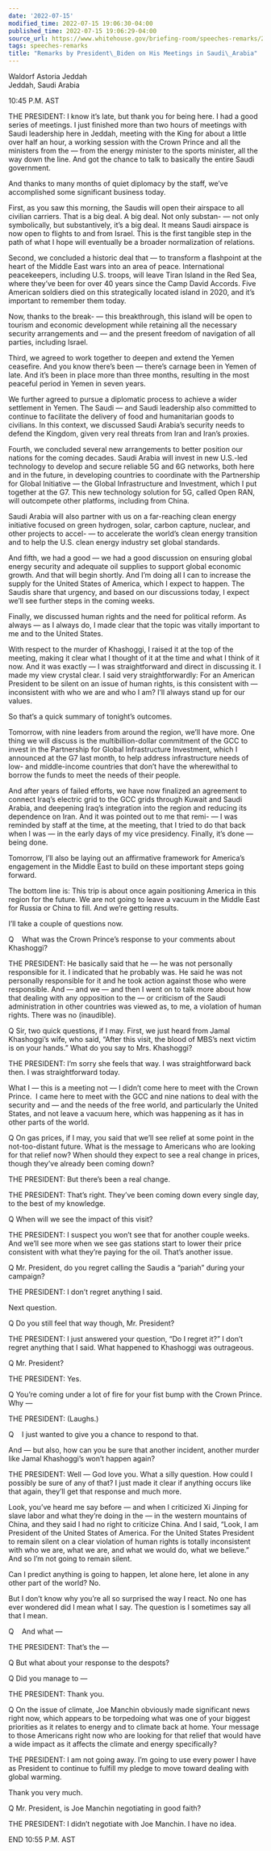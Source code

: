 ```yaml
---
date: '2022-07-15'
modified_time: 2022-07-15 19:06:30-04:00
published_time: 2022-07-15 19:06:29-04:00
source_url: https://www.whitehouse.gov/briefing-room/speeches-remarks/2022/07/15/remarks-by-president-biden-on-his-meetings-in-saudi-arabia/
tags: speeches-remarks
title: "Remarks by President\_Biden on His Meetings in Saudi\_Arabia"
---
```

 
Waldorf Astoria Jeddah  
Jeddah, Saudi Arabia

10:45 P.M. AST

THE PRESIDENT: I know it’s late, but thank you for being here. I had a
good series of meetings. I just finished more than two hours of meetings
with Saudi leadership here in Jeddah, meeting with the King for about a
little over half an hour, a working session with the Crown Prince and
all the ministers from the — from the energy minister to the sports
minister, all the way down the line. And got the chance to talk to
basically the entire Saudi government.

And thanks to many months of quiet diplomacy by the staff, we’ve
accomplished some significant business today.

First, as you saw this morning, the Saudis will open their airspace to
all civilian carriers. That is a big deal. A big deal. Not only substan-
— not only symbolically, but substantively, it’s a big deal. It means
Saudi airspace is now open to flights to and from Israel. This is the
first tangible step in the path of what I hope will eventually be a
broader normalization of relations.

Second, we concluded a historic deal that — to transform a flashpoint at
the heart of the Middle East wars into an area of peace. International
peacekeepers, including U.S. troops, will leave Tiran Island in the Red
Sea, where they’ve been for over 40 years since the Camp David Accords.
Five American soldiers died on this strategically located island in
2020, and it’s important to remember them today.

Now, thanks to the break- — this breakthrough, this island will be open
to tourism and economic development while retaining all the necessary
security arrangements and — and the present freedom of navigation of all
parties, including Israel.

Third, we agreed to work together to deepen and extend the Yemen
ceasefire. And you know there’s been — there’s carnage been in Yemen of
late. And it’s been in place more than three months, resulting in the
most peaceful period in Yemen in seven years.

We further agreed to pursue a diplomatic process to achieve a wider
settlement in Yemen. The Saudi — and Saudi leadership also committed to
continue to facilitate the delivery of food and humanitarian goods to
civilians. In this context, we discussed Saudi Arabia’s security needs
to defend the Kingdom, given very real threats from Iran and Iran’s
proxies.

Fourth, we concluded several new arrangements to better position our
nations for the coming decades. Saudi Arabia will invest in new U.S.-led
technology to develop and secure reliable 5G and 6G networks, both here
and in the future, in developing countries to coordinate with the
Partnership for Global Initiative — the Global Infrastructure and
Investment, which I put together at the G7. This new technology solution
for 5G, called Open RAN, will outcompete other platforms, including from
China.

Saudi Arabia will also partner with us on a far-reaching clean energy
initiative focused on green hydrogen, solar, carbon capture, nuclear,
and other projects to accel- — to accelerate the world’s clean energy
transition and to help the U.S. clean energy industry set global
standards.

And fifth, we had a good — we had a good discussion on ensuring global
energy security and adequate oil supplies to support global economic
growth. And that will begin shortly. And I’m doing all I can to increase
the supply for the United States of America, which I expect to happen.
The Saudis share that urgency, and based on our discussions today, I
expect we’ll see further steps in the coming weeks.

Finally, we discussed human rights and the need for political reform. As
always — as I always do, I made clear that the topic was vitally
important to me and to the United States.

With respect to the murder of Khashoggi, I raised it at the top of the
meeting, making it clear what I thought of it at the time and what I
think of it now. And it was exactly — I was straightforward and direct
in discussing it. I made my view crystal clear. I said very
straightforwardly: For an American President to be silent on an issue of
human rights, is this consistent with — inconsistent with who we are and
who I am? I’ll always stand up for our values.

So that’s a quick summary of tonight’s outcomes.

Tomorrow, with nine leaders from around the region, we’ll have more. One
thing we will discuss is the multibillion-dollar commitment of the GCC
to invest in the Partnership for Global Infrastructure Investment, which
I announced at the G7 last month, to help address infrastructure needs
of low- and middle-income countries that don’t have the wherewithal to
borrow the funds to meet the needs of their people.

And after years of failed efforts, we have now finalized an agreement to
connect Iraq’s electric grid to the GCC grids through Kuwait and Saudi
Arabia, and deepening Iraq’s integration into the region and reducing
its dependence on Iran. And it was pointed out to me that remi- — I was
reminded by staff at the time, at the meeting, that I tried to do that
back when I was — in the early days of my vice presidency. Finally, it’s
done — being done.

Tomorrow, I’ll also be laying out an affirmative framework for America’s
engagement in the Middle East to build on these important steps going
forward.

The bottom line is: This trip is about once again positioning America in
this region for the future. We are not going to leave a vacuum in the
Middle East for Russia or China to fill. And we’re getting results.

I’ll take a couple of questions now.

Q    What was the Crown Prince’s response to your comments about
Khashoggi?

THE PRESIDENT: He basically said that he — he was not personally
responsible for it. I indicated that he probably was. He said he was not
personally responsible for it and he took action against those who were
responsible. And — and we — and then I went on to talk more about how
that dealing with any opposition to the — or criticism of the Saudi
administration in other countries was viewed as, to me, a violation of
human rights. There was no (inaudible).

Q Sir, two quick questions, if I may. First, we just heard from Jamal
Khashoggi’s wife, who said, “After this visit, the blood of MBS’s next
victim is on your hands.” What do you say to Mrs. Khashoggi?

THE PRESIDENT: I’m sorry she feels that way. I was straightforward back
then. I was straightforward today.

What I — this is a meeting not — I didn’t come here to meet with the
Crown Prince.  I came here to meet with the GCC and nine nations to deal
with the security and — and the needs of the free world, and
particularly the United States, and not leave a vacuum here, which was
happening as it has in other parts of the world.

Q On gas prices, if I may, you said that we’ll see relief at some point
in the not-too-distant future. What is the message to Americans who are
looking for that relief now? When should they expect to see a real
change in prices, though they’ve already been coming down?

THE PRESIDENT: But there’s been a real change.

THE PRESIDENT: That’s right. They’ve been coming down every single day,
to the best of my knowledge.

Q When will we see the impact of this visit?

THE PRESIDENT: I suspect you won’t see that for another couple weeks.
And we’ll see more when we see gas stations start to lower their price
consistent with what they’re paying for the oil. That’s another issue.

Q Mr. President, do you regret calling the Saudis a “pariah” during your
campaign?

THE PRESIDENT: I don’t regret anything I said.

Next question.

Q Do you still feel that way though, Mr. President?

THE PRESIDENT: I just answered your question, “Do I regret it?” I don’t
regret anything that I said. What happened to Khashoggi was outrageous.

Q Mr. President?

THE PRESIDENT: Yes.

Q You’re coming under a lot of fire for your fist bump with the Crown
Prince. Why —

THE PRESIDENT: (Laughs.)

Q    I just wanted to give you a chance to respond to that. 

And — but also, how can you be sure that another incident, another
murder like Jamal Khashoggi’s won’t happen again?

THE PRESIDENT: Well — God love you. What a silly question. How could I
possibly be sure of any of that? I just made it clear if anything occurs
like that again, they’ll get that response and much more.

Look, you’ve heard me say before — and when I criticized Xi Jinping for
slave labor and what they’re doing in the — in the western mountains of
China, and they said I had no right to criticize China. And I said,
“Look, I am President of the United States of America. For the United
States President to remain silent on a clear violation of human rights
is totally inconsistent with who we are, what we are, and what we would
do, what we believe.” And so I’m not going to remain silent.

Can I predict anything is going to happen, let alone here, let alone in
any other part of the world? No.

But I don’t know why you’re all so surprised the way I react. No one has
ever wondered did I mean what I say. The question is I sometimes say all
that I mean.

Q    And what —

THE PRESIDENT: That’s the —

Q But what about your response to the despots?

Q Did you manage to —

THE PRESIDENT: Thank you.

Q On the issue of climate, Joe Manchin obviously made significant news
right now, which appears to be torpedoing what was one of your biggest
priorities as it relates to energy and to climate back at home. Your
message to those Americans right now who are looking for that relief
that would have a wide impact as it affects the climate and energy
specifically?

THE PRESIDENT: I am not going away. I’m going to use every power I have
as President to continue to fulfill my pledge to move toward dealing
with global warming.

Thank you very much.

Q Mr. President, is Joe Manchin negotiating in good faith?

THE PRESIDENT: I didn’t negotiate with Joe Manchin. I have no idea.

END 10:55 P.M. AST
